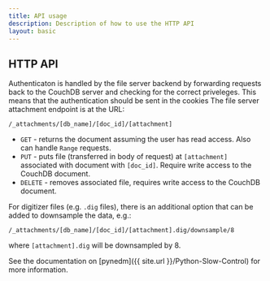 ```yaml
---
title: API usage 
description: Description of how to use the HTTP API
layout: basic
---
```


## HTTP API 

Authenticaton is handled by the file server backend by forwarding requests back
to the CouchDB server and checking for the correct priveleges.  This means that
the authentication should be sent in the cookies 
The file server attachment endpoint is at the URL: 

`/_attachments/[db_name]/[doc_id]/[attachment]`

* `GET` - returns the document assuming the user has read access.  Also can handle `Range` requests.
* `PUT` - puts file (transferred in body of request) at `[attachment]`
associated with document with `[doc_id]`.  Require write access to the CouchDB document.
* `DELETE` - removes associated file, requires write access to the CouchDB document.

For digitizer files (e.g. `.dig` files), there is an additional option that can
be added to downsample the data, e.g.:

`/_attachments/[db_name]/[doc_id]/[attachment].dig/downsample/8`

where `[attachment].dig` will be downsampled by 8.

See the documentation on [pynedm]({{ site.url }}/Python-Slow-Control) for more
information.
